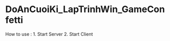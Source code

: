 # DoAnCuoiKi_LapTrinhWin_GameConfetti
How to use :    1. Start Server 
                2. Start Client 
